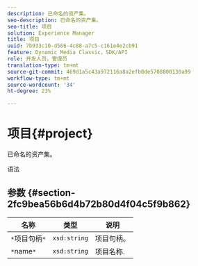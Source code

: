 ```yaml
---
description: 已命名的资产集。
seo-description: 已命名的资产集。
seo-title: 项目
solution: Experience Manager
title: 项目
uuid: 7b933c10-d566-4c88-a7c5-c161e4e2cb91
feature: Dynamic Media Classic，SDK/API
role: 开发人员，管理员
translation-type: tm+mt
source-git-commit: 469d1a5c43a972116a8a2efb0de5708800130a99
workflow-type: tm+mt
source-wordcount: '34'
ht-degree: 23%

---
```



# 项目{#project}

已命名的资产集。

语法

## 参数 {#section-2fc9bea56b6d4b72b80d4f04c5f9b862}

| 名称 | 类型 | 说明 |
|---|---|---|
| `*`项目句柄`*` | `xsd:string` | 项目句柄。 |
| `*`name`*` | `xsd:string` | 项目名称. |

